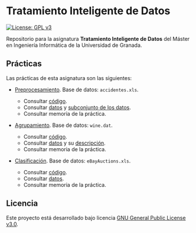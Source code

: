 # Tratamiento Inteligente de Datos

[![License: GPL v3](https://img.shields.io/badge/License-GPL%20v3-blue.svg)](https://www.gnu.org/licenses/gpl-3.0)

Repositorio para la asignatura **Tratamiento Inteligente de Datos** del Máster en Ingeniería Informática de la Universidad de Granada.

## Prácticas

Las prácticas de esta asignatura son las siguientes:

- [Preprocesamiento](https://github.com/Carlossamu7/TID_MUII_UGR/milestone/1). Base de datos: `accidentes.xls`.
    - Consultar [código](https://github.com/Carlossamu7/TID_MUII_UGR/blob/main/Preprocesamiento/preprocesamiento.py).
    - Consultar [datos](https://github.com/Carlossamu7/TID_MUII_UGR/blob/main/Preprocesamiento/accidentes.xls) y [subconjunto de los datos](https://github.com/Carlossamu7/TID_MUII_UGR/blob/main/Preprocesamiento/accidentes_mini.xls).
    - Consultar memoria de la práctica.

- [Agrupamiento](https://github.com/Carlossamu7/TID_MUII_UGR/milestone/2). Base de datos: `wine.dat`.
    - Consultar [código](https://github.com/Carlossamu7/TID_MUII_UGR/blob/main/Agrupamiento/agrupamiento.py).
    - Consultar [datos](https://github.com/Carlossamu7/TID_MUII_UGR/blob/main/Agrupamiento/wine.data) y su [descripción](https://github.com/Carlossamu7/TID_MUII_UGR/blob/main/Agrupamiento/wine_names.txt).
    - Consultar memoria de la práctica.

- [Clasificación](https://github.com/Carlossamu7/TID_MUII_UGR/milestone/3). Base de datos: `eBayAuctions.xls`.
    - Consultar [código](https://github.com/Carlossamu7/TID_MUII_UGR/blob/main/Clasificaci%C3%B3n/clasificacion.py).
    - Consultar [datos](https://github.com/Carlossamu7/TID_MUII_UGR/blob/main/Clasificaci%C3%B3n/eBayAuctions.xls).
    - Consultar memoria de la práctica.

## Licencia

Este proyecto está desarrollado bajo licencia [GNU General Public License v3.0](https://es.wikipedia.org/wiki/GNU_General_Public_License).
